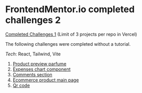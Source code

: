 # FrontendMentor.io completed challenges 2

[Completed Challenges 1](https://github.com/thevolcanomanishere/fementor-challenges) (Limit of 3 projects per repo in Vercel)

The following challenges were completed without a tutorial.

_Tech_: React, Tailwind, Vite

1. <a href="https://fementor-product-preview-parfume.vercel.app/" target="_blank">Product preview parfume</a>
2. <a href="https://expenses-chart-component-beta-wine.vercel.app/" target="_blank">Expenses chart component</a>
3. <a href="https://comments-section-eight.vercel.app/" target="_blank">Comments section</a>
4. <a href="https://ecommerce-product-main-page.vercel.app/" target="_blank">Ecommerce product main page</a>
5. <a href="https://qr-code-fementor.vercel.app/" target="_blank">Qr code</a>
